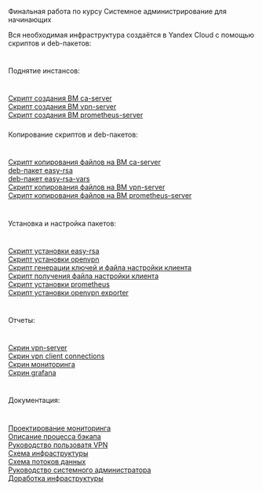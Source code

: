 Финальная работа по курсу Системное администрирование для начинающих

Вся необходимая инфраструктура создаётся в Yandex Cloud с помощью скриптов и deb-пакетов:
#
Поднятие инстансов:
#
[Скрипт создания ВМ ca-server](https://github.com/EugenyOvchinnikov/DevOpsJunior_finaljobs/blob/main/ca_server_create.sh)\
[Скрипт создания ВМ vpn-server](https://github.com/EugenyOvchinnikov/DevOpsJunior_finaljobs/blob/main/vpn_server_create.sh)\
[Скрипт создания ВМ prometheus-server](https://github.com/EugenyOvchinnikov/DevOpsJunior_finaljobs/blob/main/prometheus_server_create.sh)
###
Копирование скриптов и deb-пакетов:
#
[Скрипт копирования файлов на ВМ ca-server](https://github.com/EugenyOvchinnikov/DevOpsJunior_finaljobs/blob/main/ca_server_copy_deb.sh)\
[deb-пакет easy-rsa](https://github.com/EugenyOvchinnikov/DevOpsJunior_finaljobs/blob/main/easy-rsa_0.1-1_all.deb)\
[deb-пакет easy-rsa-vars](https://github.com/EugenyOvchinnikov/DevOpsJunior_finaljobs/blob/main/easy-rsa-vars_0.1-1_all.deb)\
[Скрипт копирования файлов на ВМ vpn-server](https://github.com/EugenyOvchinnikov/DevOpsJunior_finaljobs/blob/main/vpn_server_copy_deb.sh)\
[Скрипт копирования файлов на ВМ prometheus-server](https://github.com/EugenyOvchinnikov/DevOpsJunior_finaljobs/blob/main/prometheus_server_copy_deb.sh)
#
Установка и настройка пакетов:
#
[Скрипт установки easy-rsa](https://github.com/EugenyOvchinnikov/DevOpsJunior_finaljobs/blob/main/easy_rsa_install.sh)\
[Скрипт установки openvpn](https://github.com/EugenyOvchinnikov/DevOpsJunior_finaljobs/blob/main/openvpn_install.sh)\
[Скрипт генерации ключей и файла настройки клиента](https://github.com/EugenyOvchinnikov/DevOpsJunior_finaljobs/blob/main/make_client_keys.sh)\
[Скрипт получения файла настройки клиента](https://github.com/EugenyOvchinnikov/DevOpsJunior_finaljobs/blob/main/vpn_server_get_files.sh)\
[Скрипт установки prometheus](https://github.com/EugenyOvchinnikov/DevOpsJunior_finaljobs/blob/main/prometheus_install.sh)\
[Скрипт установки openvpn exporter](https://github.com/EugenyOvchinnikov/DevOpsJunior_finaljobs/blob/main/openvpn_exporter_install.sh)
#
Отчеты:
#
[Скрин vpn-server](<https://github.com/EugenyOvchinnikov/DevOpsJunior_finaljobs/blob/main/Screenshot vpn-server.png>)\
[Скрин vpn client connections](<https://github.com/EugenyOvchinnikov/DevOpsJunior_finaljobs/blob/main/Screenshot connections.png>)\
[Скрин мониторинга](https://github.com/EugenyOvchinnikov/DevOpsJunior_finaljobs/blob/main/monitoring.png)\
[Скрин grafana](https://github.com/EugenyOvchinnikov/DevOpsJunior_finaljobs/blob/main/grafana.png)
#
Документация:
#
[Проектирование мониторинга](https://docs.google.com/document/d/1jHEk8t-O3ZF9vD5kUsSxjNUz1Dszor3eZijkLTRT5YQ/edit?usp=drive_link)\
[Описание процесса бэкапа](https://docs.google.com/document/d/18RFXr3zhLXGZ0urspIa9CuO0QNFs_LMU8aAwGtFHeok/edit?usp=drive_link)\
[Руководство пользоватя VPN](https://docs.google.com/document/d/1RV5g1p_XXhTb0QPyZk_APcpgHcxSG04NO0CAycdix9U/edit?usp=drive_link)\
[Схема инфраструктуры](https://docs.google.com/document/d/1W4V9yG6Z9zR0hDP3fPSjdCalVtERTAiSxBDT4bZpkFM/edit?usp=drive_link)\
[Схема потоков данных](https://docs.google.com/document/d/1AouvUztkxfAIaj5EpImorZs8qNTeh-lbNX3m8bXjaEI/edit?usp=drive_link)\
[Руководство системного администратора](https://docs.google.com/document/d/1TFv9O4SEeBTnqVplQjDGRAKb5jxrFexMgDtqs_nifOM/edit?usp=drive_link)\
[Доработка инфраструктуры](https://docs.google.com/document/d/12VapLd_2KCRm4p7yqOJuZKg0x5vopB-ux6bbExakvvM/edit?usp=drive_link)
